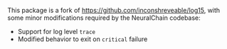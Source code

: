 This package is a fork of https://github.com/inconshreveable/log15, with some
minor modifications required by the NeuralChain codebase:

 * Support for log level `trace`
 * Modified behavior to exit on `critical` failure
